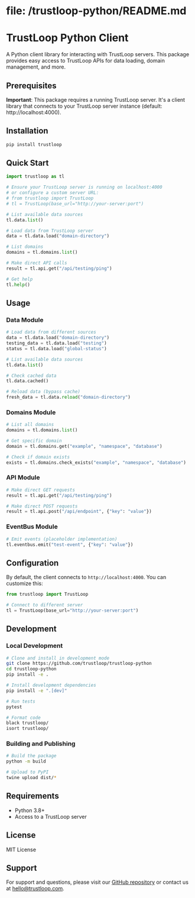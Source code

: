 # file: /trustloop-python/README.md

# TrustLoop Python Client

A Python client library for interacting with TrustLoop servers. This package provides easy access to TrustLoop APIs for data loading, domain management, and more.

## Prerequisites

**Important**: This package requires a running TrustLoop server. It's a client library that connects to your TrustLoop server instance (default: http://localhost:4000).

## Installation

```bash
pip install trustloop
```

## Quick Start

```python
import trustloop as tl

# Ensure your TrustLoop server is running on localhost:4000
# or configure a custom server URL:
# from trustloop import TrustLoop
# tl = TrustLoop(base_url="http://your-server:port")

# List available data sources
tl.data.list()

# Load data from TrustLoop server
data = tl.data.load("domain-directory")

# List domains
domains = tl.domains.list()

# Make direct API calls
result = tl.api.get("/api/testing/ping")

# Get help
tl.help()
```

## Usage

### Data Module

```python
# Load data from different sources
data = tl.data.load("domain-directory")
testing_data = tl.data.load("testing")
status = tl.data.load("global-status")

# List available data sources
tl.data.list()

# Check cached data
tl.data.cached()

# Reload data (bypass cache)
fresh_data = tl.data.reload("domain-directory")
```

### Domains Module

```python
# List all domains
domains = tl.domains.list()

# Get specific domain
domain = tl.domains.get("example", "namespace", "database")

# Check if domain exists
exists = tl.domains.check_exists("example", "namespace", "database")
```

### API Module

```python
# Make direct GET requests
result = tl.api.get("/api/testing/ping")

# Make direct POST requests
result = tl.api.post("/api/endpoint", {"key": "value"})
```

### EventBus Module

```python
# Emit events (placeholder implementation)
tl.eventbus.emit("test-event", {"key": "value"})
```

## Configuration

By default, the client connects to `http://localhost:4000`. You can customize this:

```python
from trustloop import TrustLoop

# Connect to different server
tl = TrustLoop(base_url="http://your-server:port")
```

## Development

### Local Development

```bash
# Clone and install in development mode
git clone https://github.com/trustloop/trustloop-python
cd trustloop-python
pip install -e .

# Install development dependencies
pip install -e ".[dev]"

# Run tests
pytest

# Format code
black trustloop/
isort trustloop/
```

### Building and Publishing

```bash
# Build the package
python -m build

# Upload to PyPI
twine upload dist/*
```

## Requirements

- Python 3.8+
- Access to a TrustLoop server

## License

MIT License

## Support

For support and questions, please visit our [GitHub repository](https://github.com/trustloop/trustloop-python) or contact us at hello@trustloop.com.